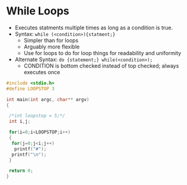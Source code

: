 # While Loops
- Executes statments multiple times as long as a condition is true.
- Syntax: `while (<condition>){statment;}`
   - Simpler than for loops
   - Arguably more flexible
   - Use for loops to do for loop things for readability and uniformity
- Alternate Syntax: `do {statement;} while(<condition>);`
   - CONDITION is bottom checked instead of top checked; always executes once

```c
#include <stdio.h>
#define LOOPSTOP 3

int main(int argc, char** argv)
{

 /*int loopstop = 5;*/
 int i,j;

 for(i=0;i<LOOPSTOP;i++)
 {
  for(j=0;j<i;j++)
   printf("#");
  printf("\n");
 }

 return 0;
}
```
